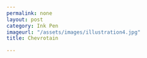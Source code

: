 ```yaml
---
permalink: none
layout: post
category: Ink Pen
imageurl: "/assets/images/illustration4.jpg"
title: Chevrotain

---
```

